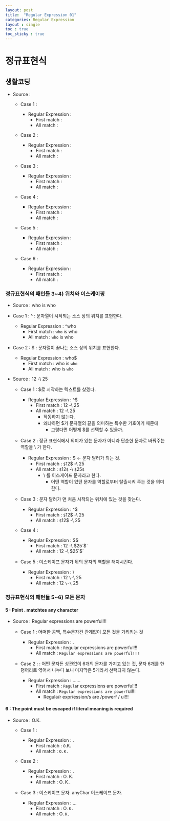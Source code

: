 ```yaml
---
layout: post
title:  "Regular Expression 01"
categories: Regular Expression
layout : single
toc : true 
toc_sticky : true
---
```


# 정규표현식

## 생활코딩

- Source : 

    - Case 1 : 
        - Regular Expression : 
            - First match : 
            - All match : 

    - Case 2 : 
        - Regular Expression : 
            - First match : 
            - All match : 

    - Case 3 : 
        - Regular Expression : 
            - First match : 
            - All match : 

    - Case 4 : 
        - Regular Expression : 
            - First match : 
            - All match : 

    - Case 5 : 
        - Regular Expression : 
            - First match : 
            - All match : 

    - Case 6 : 
        - Regular Expression : 
            - First match : 
            - All match : 

### 정규표현식의 패턴들 3~4) 위치와 이스케이핑
- Source : who is who

- Case 1 : ^ : 문자열이 시작되는 소스 상의 위치를 표현한다.
    - Regular Expression : ^who
        - First match : `who` is who
        - All match : `who` is who

- Case 2 : $ : 문자열이 끝나는 소스 상의 위치를 표현한다.
    - Regular Expression : who$
        - First match : who is `who`
        - All match : who is `who`

- Source : $12$ \-\ $25$

    - Case 1 : $로 시작하는 텍스트를 찾겠다.
        - Regular Expression : ^$
            - First match : $12$ \-\ $25$
            - All match : $12$ \-\ $25$
                - 작동하지 않는다.
                - 왜냐하면 $가 문자열의 끝을 의미하는 특수한 기호이기 때문에 
                    - 그렇다면 어떻게 $를 선택할 수 있을까.

    - Case 2 : 정규 표현식에서 의미가 있는 문자가 아니라 단순한 문자로 바꿔주는 역할을 \ 가 한다.
        - Regular Expression : \$ <- 문자 달러가 되는 것.
            - First match : `$`12$ \-\ $25$
            - All match : `$`12`$` \-\ `$`25`$`
                - \ 를 이스케이프 문자라고 한다.
                    - 어떤 역할이 있던 문자를 역할로부터 탈출시켜 주는 것을 의미한다.

    - Case 3 : 문자 달러가 맨 처음 시작되는 위치에 있는 것을 찾는다.
        - Regular Expression : ^\$
            - First match : `$`12$ \-\ $25$
            - All match : `$`12$ \-\ $25$

    - Case 4 :
        - Regular Expression : \$$
            - First match : $12$ \-\ $25`$`
            - All match : $12$ \-\ $25`$`

    - Case 5 : 이스케이프 문자가 뒤의 문자의 역할을 해지시킨다.
        - Regular Expression : \\
            - First match : $12$ `\`-\ $25$
            - All match : $12$ `\`-`\` $25$

### 정규표현식의 패턴들 5~6) 모든 문자

#### 5 : Point . matchtes any character
- Source : Regular expressions are powerful!!!

    - Case 1 : 어떠한 공백, 특수문자건 관계없이 모든 것을 가리키는 것
        - Regular Expression : .
            - First match : `R`egular expressions are powerful!!!
            - All match : `Regular expressions are powerful!!!`

    - Case 2 : : 어떤 문자든 상관없이 6개의 문자를 가지고 있는 것, 문자 6개를 한 덩어리로 엮어서 나누다 보니 마지막은 5개라서 선택되지 않는다.
        - Regular Expression : ......
            - First match : `Regula`r expressions are powerful!!!
            - All match : `Regular expressions are powerf`ul!!!
                - Regula/r expr/ession/s are /powerf / ul!!!

#### 6 : The point must be escaped if literal meaning is required
- Source : O.K.

    - Case 1 : 
        - Regular Expression : .
            - First match : `O`.K.
            - All match : `O.K.`

    - Case 2 : 
        - Regular Expression : \. 
            - First match : O`.`K.
            - All match : O`.`K`.`

    - Case 3 : 이스케이프 문자. anyChar 이스케이프 문자.
        - Regular Expression : \..\.
            - First match : O`.K.`
            - All match : O`.K.`

